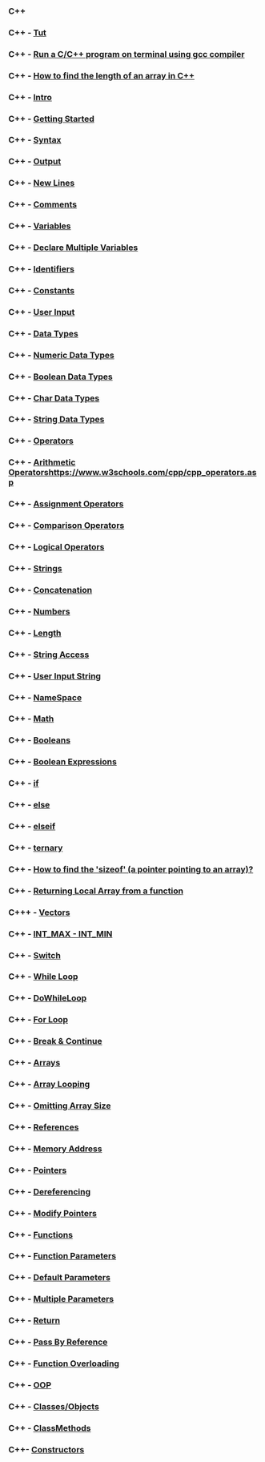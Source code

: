 ### C++

### C++ - [Tut](https://www.w3schools.com/cpp/default.asp)

### C++ - [Run a C/C++ program on terminal using gcc compiler](https://rupinderjeetkaur.wordpress.com/2014/06/20/run-a-cc-program-on-terminal-using-gcc-compiler/)

### C++ - [How to find the length of an ​array in C++](https://www.educative.io/edpresso/how-to-find-the-length-of-an-array-in-cpp)

### C++ - [Intro](https://www.w3schools.com/cpp/cpp_intro.asp)

### C++ - [Getting Started](https://www.w3schools.com/cpp/cpp_getstarted.asp)

### C++ - [Syntax](https://www.w3schools.com/cpp/cpp_syntax.asp)

### C++ - [Output](https://www.w3schools.com/cpp/cpp_output.asp)

### C++ - [New Lines](https://www.w3schools.com/cpp/cpp_new_lines.asp)

### C++ - [Comments](https://www.w3schools.com/cpp/cpp_comments.asp)

### C++ - [Variables](https://www.w3schools.com/cpp/cpp_variables.asp)

### C++ - [Declare Multiple Variables](https://www.w3schools.com/cpp/cpp_variables_multiple.asp)

### C++ - [Identifiers](https://www.w3schools.com/cpp/cpp_variables_identifiers.asp)

### C++ - [Constants](https://www.w3schools.com/cpp/cpp_variables_constants.asp)

### C++ - [User Input](https://www.w3schools.com/cpp/cpp_user_input.asp)

### C++ - [Data Types](https://www.w3schools.com/cpp/cpp_data_types.asp)

### C++ - [Numeric Data Types](https://www.w3schools.com/cpp/cpp_data_types_numeric.asp)

### C++ - [Boolean Data Types](https://www.w3schools.com/cpp/cpp_data_types_bool.asp)

### C++ - [Char Data Types](https://www.w3schools.com/cpp/cpp_data_types_char.asp)

### C++ - [String Data Types](https://www.w3schools.com/cpp/cpp_data_types_string.asp)

### C++ - [Operators](https://www.w3schools.com/cpp/cpp_operators.asp)

### C++ - [Arithmetic Operators]()https://www.w3schools.com/cpp/cpp_operators.asp

### C++ - [Assignment Operators](https://www.w3schools.com/cpp/cpp_operators_assignment.asp)

### C++ - [Comparison Operators](https://www.w3schools.com/cpp/cpp_operators_comparison.asp)

### C++ - [Logical Operators](https://www.w3schools.com/cpp/cpp_operators_logical.asp)

### C++ - [Strings](https://www.w3schools.com/cpp/cpp_strings.asp)

### C++ - [Concatenation](https://www.w3schools.com/cpp/cpp_strings_concat.asp)

### C++ - [Numbers](https://www.w3schools.com/cpp/cpp_strings_numbers.asp)

### C++ - [Length](https://www.w3schools.com/cpp/cpp_strings_length.asp)

### C++ - [String Access](https://www.w3schools.com/cpp/cpp_strings_access.asp)

### C++ - [User Input String](https://www.w3schools.com/cpp/cpp_strings_input.asp)

### C++ - [NameSpace](https://www.w3schools.com/cpp/cpp_strings_namespace.asp)

### C++ - [Math](https://www.w3schools.com/cpp/cpp_math.asp)

### C++ - [Booleans](https://www.w3schools.com/cpp/cpp_booleans.asp)

### C++ - [Boolean Expressions](https://www.w3schools.com/cpp/cpp_booleans_expressions.asp)

### C++ - [if](https://www.w3schools.com/cpp/cpp_conditions.asp)

### C++ - [else](https://www.w3schools.com/cpp/cpp_conditions_else.asp)

### C++ - [elseif](https://www.w3schools.com/cpp/cpp_conditions_elseif.asp)

### C++ - [ternary](https://www.w3schools.com/cpp/cpp_conditions_shorthand.asp)

### C++ - [How to find the 'sizeof' (a pointer pointing to an array)?](https://stackoverflow.com/questions/492384/how-to-find-the-sizeof-a-pointer-pointing-to-an-array)

### C++ - [Returning Local Array from a function](https://www.geeksforgeeks.org/return-local-array-c-function/)

### C+++ - [Vectors](https://www.geeksforgeeks.org/vector-in-cpp-stl/)

### C++ - [INT_MAX - INT_MIN](https://www.geeksforgeeks.org/int_max-int_min-cc-applications/#:~:text=INT_MIN%20specifies%20that%20an%20integer,Value%20of%20INT_MAX%20is%20%2B2147483647.)

### C++ - [Switch](https://www.w3schools.com/cpp/cpp_switch.asp)

### C++ - [While Loop](https://www.w3schools.com/cpp/cpp_while_loop.asp)

### C++ - [DoWhileLoop](https://www.w3schools.com/cpp/cpp_do_while_loop.asp)

### C++ - [For Loop](https://www.w3schools.com/cpp/cpp_for_loop.asp)

### C++ - [Break & Continue](https://www.w3schools.com/cpp/cpp_break.asp)

### C++ - [Arrays](https://www.w3schools.com/cpp/cpp_arrays.asp)

### C++ - [Array Looping](https://www.w3schools.com/cpp/cpp_arrays_loop.asp)

### C++ - [Omitting Array Size](https://www.w3schools.com/cpp/cpp_arrays_omit.asp)

### C++ - [References](https://www.w3schools.com/cpp/cpp_references.asp)

### C++ - [Memory Address](https://www.w3schools.com/cpp/cpp_references_memory.asp)

### C++ - [Pointers](https://www.w3schools.com/cpp/cpp_pointers.asp)

### C++ - [Dereferencing](https://www.w3schools.com/cpp/cpp_pointers_dereference.asp)

### C++ - [Modify Pointers](https://www.w3schools.com/cpp/cpp_pointers_modify.asp)

### C++ - [Functions](https://www.w3schools.com/cpp/cpp_functions.asp)

### C++ - [Function Parameters](https://www.w3schools.com/cpp/cpp_function_param.asp)

### C++ - [Default Parameters](https://www.w3schools.com/cpp/cpp_function_default.asp)

### C++ - [Multiple Parameters](https://www.w3schools.com/cpp/cpp_function_multiple.asp)

### C++ - [Return](https://www.w3schools.com/cpp/cpp_function_return.asp)

### C++ - [Pass By Reference](https://www.w3schools.com/cpp/cpp_function_reference.asp)

### C++ - [Function Overloading](https://www.w3schools.com/cpp/cpp_function_overloading.asp)

### C++ - [OOP](https://www.w3schools.com/cpp/cpp_oop.asp)

### C++ - [Classes/Objects](https://www.w3schools.com/cpp/cpp_classes.asp)

### C++ - [ClassMethods](https://www.w3schools.com/cpp/cpp_class_methods.asp)

### C++- [Constructors](https://www.w3schools.com/cpp/cpp_constructors.asp)